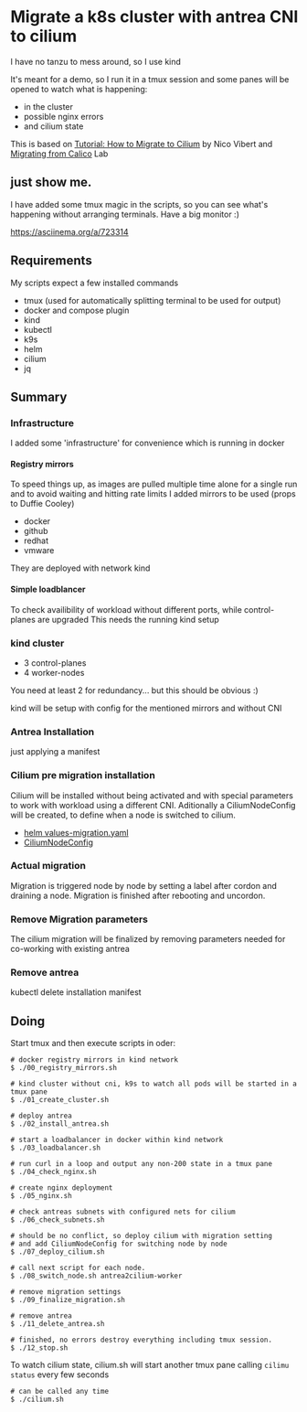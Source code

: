 # Migrate a k8s cluster with antrea CNI to cilium

I have no tanzu to mess around, so I use kind

It's meant for a demo, so I run it in a tmux session and some panes will be opened to watch what is happening:
- in the cluster
- possible nginx errors
- and cilium state

This is based on [Tutorial: How to Migrate to Cilium](https://isovalent.com/blog/post/tutorial-migrating-to-cilium-part-1/) by Nico Vibert
and [Migrating from Calico](https://isovalent.com/labs/cilium-migrating-from-calico/) Lab

## just show me.
I have added some tmux magic in the scripts, so you can see what's happening without arranging terminals.
Have a big monitor :)

https://asciinema.org/a/723314

## Requirements

My scripts expect a few installed commands

- tmux (used for automatically splitting terminal to be used for output)
- docker and compose plugin
- kind
- kubectl
- k9s
- helm
- cilium
- jq

## Summary

### Infrastructure

I added some 'infrastructure' for convenience which is running in docker

#### Registry mirrors

To speed things up, as images are pulled multiple time alone for a single run and to avoid waiting and hitting rate limits I added mirrors to be used
(props to Duffie Cooley)

- docker
- github
- redhat
- vmware

They are deployed with network kind

#### Simple loadblancer

To check availibility of workload without different ports, while control-planes are upgraded
This needs the running kind setup


### kind cluster

- 3 control-planes
- 4 worker-nodes

You need at least 2 for redundancy... but this should be obvious :)

kind will be setup with config for the mentioned mirrors and without CNI

### Antrea Installation

just applying a manifest

### Cilium pre migration installation

Cilium will be installed without being activated and with special parameters to work with workload using a different CNI.
Aditionally a CiliumNodeConfig will be created, to define when a node is switched to cilium.
* [helm values-migration.yaml](helm/values-migration.yaml)
* [CiliumNodeConfig](manifests/CiliumNodeConfig.yaml)


### Actual migration

Migration is triggered node by node by setting a label after cordon and draining a node.
Migration is finished after rebooting and uncordon.


### Remove Migration parameters

The cilium migration will be finalized by removing parameters needed for co-working with existing antrea

### Remove antrea

kubectl delete installation manifest

## Doing
Start tmux and then execute scripts in oder:

```shell
# docker registry mirrors in kind network
$ ./00_registry_mirrors.sh

# kind cluster without cni, k9s to watch all pods will be started in a tmux pane
$ ./01_create_cluster.sh

# deploy antrea
$ ./02_install_antrea.sh

# start a loadbalancer in docker within kind network
$ ./03_loadbalancer.sh

# run curl in a loop and output any non-200 state in a tmux pane
$ ./04_check_nginx.sh

# create nginx deployment
$ ./05_nginx.sh

# check antreas subnets with configured nets for cilium
$ ./06_check_subnets.sh

# should be no conflict, so deploy cilium with migration setting
# and add CiliumNodeConfig for switching node by node
$ ./07_deploy_cilium.sh

# call next script for each node. 
$ ./08_switch_node.sh antrea2cilium-worker

# remove migration settings
$ ./09_finalize_migration.sh

# remove antrea
$ ./11_delete_antrea.sh

# finished, no errors destroy everything including tmux session.
$ ./12_stop.sh 
```

To watch cilium state, cilium.sh will start another tmux pane calling ```cilimu status``` every few seconds
```shell
# can be called any time
$ ./cilium.sh
```



